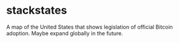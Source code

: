 # stackstates
A map of the United States that shows legislation of official Bitcoin adoption. Maybe expand globally in the future.
